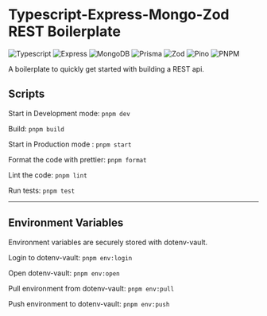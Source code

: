 # Typescript-Express-Mongo-Zod REST Boilerplate

![Typescript](https://img.shields.io/badge/TypeScript-007ACC?style=for-the-badge&logo=typescript&logoColor=white)
![Express](https://img.shields.io/badge/Express.js-000000?style=for-the-badge&logo=express&logoColor=white)
![MongoDB](https://img.shields.io/badge/MongoDB-4EA94B?style=for-the-badge&logo=mongodb&logoColor=white)
![Prisma](https://img.shields.io/badge/Prisma-2D3748?style=for-the-badge&logo=prisma&logoColor=white)
![Zod](https://img.shields.io/badge/Zod-2D3748?style=for-the-badge&logo=zod&logoColor=white)
![Pino](https://img.shields.io/badge/Pino-2D3748?style=for-the-badge&logo=pino&logoColor=white)
![PNPM](https://img.shields.io/badge/PNPM-2D3748?style=for-the-badge&logo=pnpm&logoColor=white)

A boilerplate to quickly get started with building a REST api.

## Scripts

Start in Development mode: `pnpm dev`

Build: `pnpm build`

Start in Production mode : `pnpm start`

Format the code with prettier: `pnpm format`

Lint the code: `pnpm lint`

Run tests: `pnpm test`

---

## Environment Variables

Environment variables are securely stored with dotenv-vault.

Login to dotenv-vault: `pnpm env:login`

Open dotenv-vault: `pnpm env:open`

Pull environment from dotenv-vault: `pnpm env:pull`

Push environment to dotenv-vault: `pnpm env:push`
